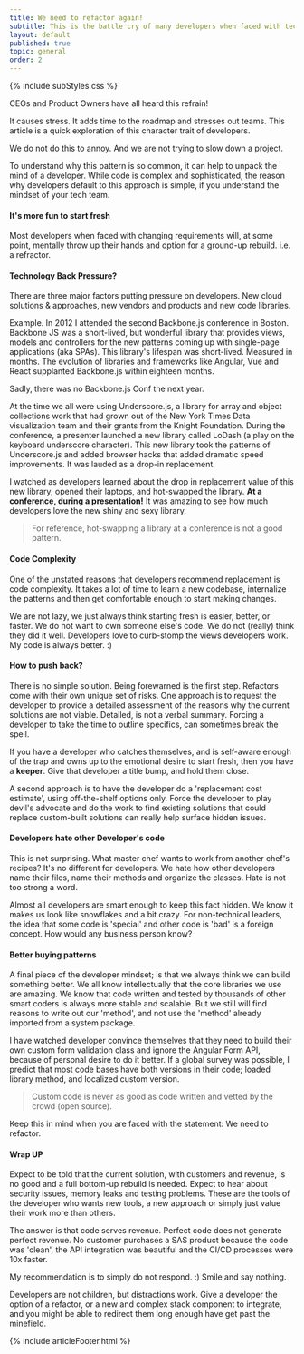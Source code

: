 ```yaml
---
title: We need to refactor again!
subtitle: This is the battle cry of many developers when faced with technology changes, recurring bugs, or scaling issues. 
layout: default
published: true
topic: general
order: 2
---
```

 
{% include subStyles.css %}

CEOs and Product Owners have all heard this refrain!

It causes stress. It adds time to the roadmap and stresses out teams. This article is a quick exploration of this character trait of developers.

We do not do this to annoy. And we are not trying to slow down a project.

To understand why this pattern is so common, it can help to unpack the mind of a developer. While code is complex and sophisticated, the reason
why developers default to this approach is simple, if you understand the mindset of your tech team.

#### It's more fun to start fresh

Most developers when faced with changing requirements will, at some point, mentally throw up their hands and option for a ground-up rebuild. i.e. a refractor.

#### Technology Back Pressure?

There are three major factors putting pressure on developers. New cloud solutions & approaches, new vendors and products and new code libraries.

Example. In 2012 I attended the second Backbone.js conference in Boston. Backbone JS was a short-lived, but wonderful library that provides views,
models and controllers for the new patterns coming up with single-page applications (aka SPAs). This library's lifespan was short-lived. Measured
in months. The evolution of libraries and frameworks like Angular, Vue and React supplanted Backbone.js within eighteen months.

Sadly, there was no Backbone.js Conf the next year.

At the time we all were using Underscore.js, a library for array and object collections work that had grown out of the New York Times Data visualization
team and their grants from the Knight Foundation. During the conference, a presenter launched a new library called LoDash (a play on the keyboard
underscore character). This new library took the patterns of Underscore.js and added browser hacks that added dramatic speed improvements. It was
lauded as a drop-in replacement.

I watched as developers learned about the drop in replacement value of this new library, opened their laptops, and hot-swapped the library. <b>At a conference,
during a presentation!</b> It was amazing to see how much developers love the new shiny and sexy library.

> For reference, hot-swapping a library at a conference is not a good pattern.

#### Code Complexity

One of the unstated reasons that developers recommend replacement is code complexity. It takes a lot of time to learn a new codebase, internalize
the patterns and then get comfortable enough to start making changes.

We are not lazy, we just always think starting fresh is easier, better, or faster. We do not want to own someone else's code. We do not
(really) think they did it well. Developers love to curb-stomp the views developers work. My code is always better. :)

#### How to push back?

There is no simple solution. Being forewarned is the first step. Refactors come with their own unique set of risks. One approach is to request the
developer to provide a detailed assessment of the reasons why the current solutions are not viable. Detailed, is not a verbal summary. Forcing a
developer to take the time to outline specifics, can sometimes break the spell.

If you have a developer who catches themselves, and is self-aware enough of the trap and owns up to the emotional desire to start fresh, then you
have a <b>keeper</b>. Give that developer a title bump, and hold them close.

A second approach is to have the developer do a 'replacement cost estimate', using off-the-shelf options only. Force the developer to play devil's
advocate and do the work to find existing solutions that could replace custom-built solutions can really help surface hidden issues.

#### Developers hate other Developer's code

This is not surprising. What master chef wants to work from another chef's recipes? It's no different for developers. We hate how other developers
name their files, name their methods and organize the classes. Hate is not too strong a word.

Almost all developers are smart enough to keep this fact hidden. We know it makes us look like snowflakes and a bit crazy. For non-technical
leaders, the idea that some code is 'special' and other code is 'bad' is a foreign concept. How would any business person know?

#### Better buying patterns

A final piece of the developer mindset; is that we always think we can build something better. We all know intellectually that the core libraries
we use are amazing. We know that code written and tested by thousands of other smart coders is always more stable and scalable. But we still will find
reasons to write out our 'method', and not use the 'method' already imported from a system package.

I have watched developer convince themselves that they need to build their own custom form validation class and ignore the Angular Form API, because
of personal desire to do it better. If a global survey was possible, I predict that most code bases have both versions in their code; loaded library method,
and localized custom version.

> Custom code is never as good as code written and vetted by the crowd (open source).

Keep this in mind when you are faced with the statement: We need to refactor.

#### Wrap UP

Expect to be told that the current solution, with customers and revenue, is no good and a full bottom-up rebuild is needed. Expect to hear about security
issues, memory leaks and testing problems. These are the tools of the developer who wants new tools, a new approach or simply just value their work more
than others.

The answer is that code serves revenue. Perfect code does not generate perfect revenue. No customer purchases a SAS product because the code was 'clean',
the API integration was beautiful and the CI/CD processes were 10x faster.

My recommendation is to simply do not respond. :) Smile and say nothing.

Developers are not children, but distractions work. Give a developer the option of a refactor, or a new and complex stack component to integrate, and you might
be able to redirect them long enough have get past the minefield.

{% include articleFooter.html %}